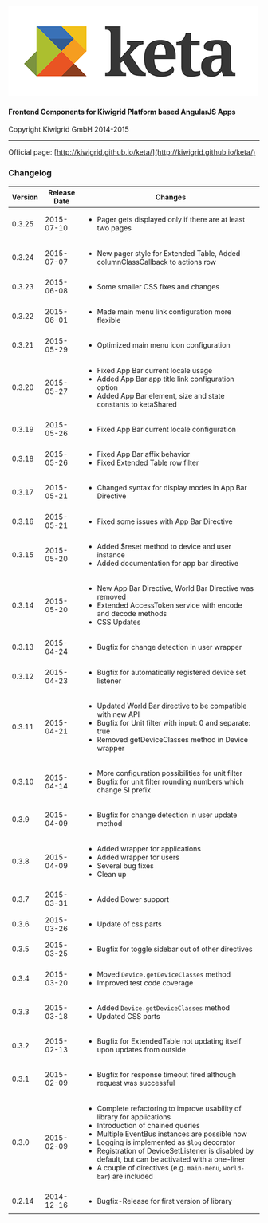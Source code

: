 ![keta](keta.png "keta")

#### Frontend Components for Kiwigrid Platform based AngularJS Apps

Copyright Kiwigrid GmbH 2014-2015

---

Official page: [http://kiwigrid.github.io/keta/](http://kiwigrid.github.io/keta/)

### Changelog

Version | Release Date | Changes
------- | ------------ | -------
0.3.25 | 2015-07-10 | <ul><li>Pager gets displayed only if there are at least two pages</li></ul>
0.3.24 | 2015-07-07 | <ul><li>New pager style for Extended Table, Added columnClassCallback to actions row</li></ul>
0.3.23 | 2015-06-08 | <ul><li>Some smaller CSS fixes and changes</li></ul>
0.3.22 | 2015-06-01 | <ul><li>Made main menu link configuration more flexible</li></ul>
0.3.21 | 2015-05-29 | <ul><li>Optimized main menu icon configuration</li></ul>
0.3.20 | 2015-05-27 | <ul><li>Fixed App Bar current locale usage</li><li>Added App Bar app title link configuration option</li><li>Added App Bar element, size and state constants to ketaShared</li></ul>
0.3.19 | 2015-05-26 | <ul><li>Fixed App Bar current locale configuration</li></ul>
0.3.18 | 2015-05-26 | <ul><li>Fixed App Bar affix behavior</li><li>Fixed Extended Table row filter</li></ul>
0.3.17 | 2015-05-21 | <ul><li>Changed syntax for display modes in App Bar Directive</li></ul>
0.3.16 | 2015-05-21 | <ul><li>Fixed some issues with App Bar Directive</li></ul>
0.3.15 | 2015-05-20 | <ul><li>Added $reset method to device and user instance</li><li>Added documentation for app bar directive</li></ul>
0.3.14 | 2015-05-20 | <ul><li>New App Bar Directive, World Bar Directive was removed</li><li>Extended AccessToken service with encode and decode methods</li><li>CSS Updates</li></ul>
0.3.13 | 2015-04-24 | <ul><li>Bugfix for change detection in user wrapper</li></ul>
0.3.12 | 2015-04-23 | <ul><li>Bugfix for automatically registered device set listener</li></ul>
0.3.11 | 2015-04-21 | <ul><li>Updated World Bar directive to be compatible with new API</li><li>Bugfix for Unit filter with input: 0 and separate: true</li><li>Removed getDeviceClasses method in Device wrapper</li></ul>
0.3.10 | 2015-04-14 | <ul><li>More configuration possibilities for unit filter</li><li>Bugfix for unit filter rounding numbers which change SI prefix</li></ul>
0.3.9 | 2015-04-09 | <ul><li>Bugfix for change detection in user update method</li></ul>
0.3.8 | 2015-04-09 | <ul><li>Added wrapper for applications</li><li>Added wrapper for users</li><li>Several bug fixes</li><li>Clean up</li></ul>
0.3.7 | 2015-03-31 | <ul><li>Added Bower support</li></ul>
0.3.6 | 2015-03-26 | <ul><li>Update of css parts</li></ul>
0.3.5 | 2015-03-25 | <ul><li>Bugfix for toggle sidebar out of other directives</li></ul>
0.3.4 | 2015-03-20 | <ul><li>Moved `Device.getDeviceClasses` method</li><li>Improved test code coverage</li></ul>
0.3.3 | 2015-03-18 | <ul><li>Added `Device.getDeviceClasses` method</li><li>Updated CSS parts</li></ul>
0.3.2 | 2015-02-13 | <ul><li>Bugfix for ExtendedTable not updating itself upon updates from outside</li></ul>
0.3.1 | 2015-02-09 | <ul><li>Bugfix for response timeout fired although request was successful</li></ul>
0.3.0 | 2015-02-09 | <ul><li>Complete refactoring to improve usability of library for applications</li><li>Introduction of chained queries</li><li>Multiple EventBus instances are possible now</li><li>Logging is implemented as `$log` decorator</li><li>Registration of DeviceSetListener is disabled by default, but can be activated with a one-liner</li><li>A couple of directives (e.g. `main-menu`, `world-bar`) are included</li></ul>
0.2.14 | 2014-12-16 | <ul><li>Bugfix-Release for first version of library</li></ul>
